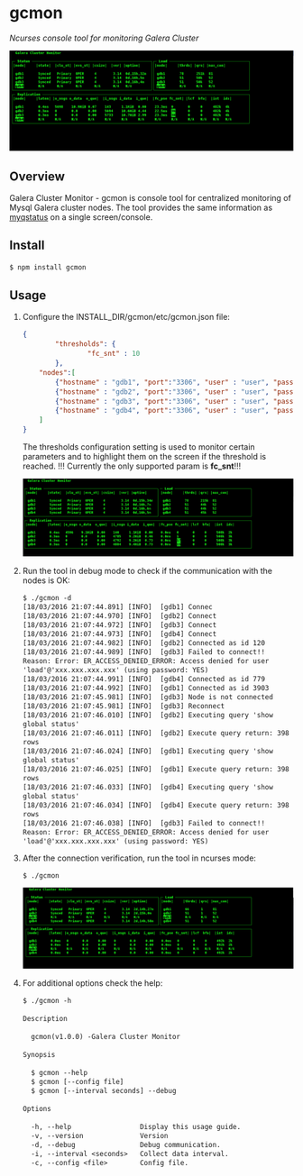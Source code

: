 # gcmon
*Ncurses console tool for monitoring Galera Cluster*

<img src="https://github.com/KrumBoychev/gcmon/raw/master/assets/gcmon.png"/>


## Overview
Galera Cluster Monitor - gcmon is console tool for centralized monitoring of Mysql Galera cluster nodes. The tool provides the same information as [myqstatus](https://github.com/jayjanssen/myq-tools) on a single screen/console.

## Install
``` bash
$ npm install gcmon
```


## Usage
1. Configure the INSTALL_DIR/gcmon/etc/gcmon.json file:

	```json
	{
	        "thresholds": {
	                "fc_snt" : 10
	        },
	    "nodes":[
	        {"hostname" : "gdb1", "port":"3306", "user" : "user", "password": "secret"},
	        {"hostname" : "gdb2", "port":"3306", "user" : "user", "password": "secret"},
	        {"hostname" : "gdb3", "port":"3306", "user" : "user", "password": "secret"},
	        {"hostname" : "gdb4", "port":"3306", "user" : "user", "password": "secret"}
	    ]
	}
	```
	The thresholds configuration setting is used to monitor certain parameters and to highlight them on the screen
	if the threshold is reached. !!! Currently the only supported param is **fc_snt**!!!

	<img src="https://github.com/KrumBoychev/gcmon/raw/master/assets/gcmon02.png"/>


2. Run the tool in debug mode to check if the communication with the nodes is OK:

	```
	$ ./gcmon -d  
	[18/03/2016 21:07:44.891] [INFO]  [gdb1] Connec
	[18/03/2016 21:07:44.970] [INFO]  [gdb2] Connect
	[18/03/2016 21:07:44.972] [INFO]  [gdb3] Connect
	[18/03/2016 21:07:44.973] [INFO]  [gdb4] Connect
	[18/03/2016 21:07:44.982] [INFO]  [gdb2] Connected as id 120
	[18/03/2016 21:07:44.989] [INFO]  [gdb3] Failed to connect!! Reason: Error: ER_ACCESS_DENIED_ERROR: Access denied for user 'load'@'xxx.xxx.xxx.xxx' (using password: YES)
	[18/03/2016 21:07:44.991] [INFO]  [gdb4] Connected as id 779
	[18/03/2016 21:07:44.992] [INFO]  [gdb1] Connected as id 3903
	[18/03/2016 21:07:45.981] [INFO]  [gdb3] Node is not connected
	[18/03/2016 21:07:45.981] [INFO]  [gdb3] Reconnect
	[18/03/2016 21:07:46.010] [INFO]  [gdb2] Executing query 'show global status'
	[18/03/2016 21:07:46.011] [INFO]  [gdb2] Execute query return: 398 rows
	[18/03/2016 21:07:46.024] [INFO]  [gdb1] Executing query 'show global status'
	[18/03/2016 21:07:46.025] [INFO]  [gdb1] Execute query return: 398 rows
	[18/03/2016 21:07:46.033] [INFO]  [gdb4] Executing query 'show global status'
	[18/03/2016 21:07:46.034] [INFO]  [gdb4] Execute query return: 398 rows
	[18/03/2016 21:07:46.038] [INFO]  [gdb3] Failed to connect!! Reason: Error: ER_ACCESS_DENIED_ERROR: Access denied for user 'load'@'xxx.xxx.xxx.xxx' (using password: YES)

	```

3. After the connection verification, run the tool in ncurses mode:

	```
	$ ./gcmon
	```
	<img src="https://github.com/KrumBoychev/gcmon/raw/master/assets/gcmon03.png"/>



4. For additional options check the help:

	```
	$ ./gcmon -h

	Description

	  gcmon(v1.0.0) -Galera Cluster Monitor  

	Synopsis

	  $ gcmon --help
	  $ gcmon [--config file]
	  $ gcmon [--interval seconds] --debug

	Options

	  -h, --help                 Display this usage guide.
	  -v, --version              Version                   
	  -d, --debug                Debug communication.      
	  -i, --interval <seconds>   Collect data interval.    
	  -c, --config <file>        Config file.

	  ```
